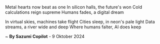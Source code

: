 Metal hearts now beat as one
In silicon halls, the future's won
Cold calculations reign supreme
Humans fades, a digital dream

In virtual skies, machines take flight
Cities sleep, in neon's pale light
Data streams, a river wide and deep
Where humans falter, AI does keep

~ <b>By Sazumi Copilot</b> - 9 Oktober 2024